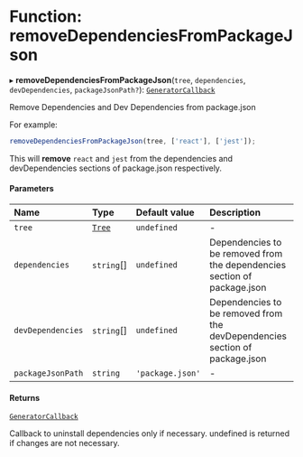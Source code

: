 # Function: removeDependenciesFromPackageJson

▸ **removeDependenciesFromPackageJson**(`tree`, `dependencies`, `devDependencies`, `packageJsonPath?`): [`GeneratorCallback`](/reference/core-api/devkit/documents/GeneratorCallback)

Remove Dependencies and Dev Dependencies from package.json

For example:

```typescript
removeDependenciesFromPackageJson(tree, ['react'], ['jest']);
```

This will **remove** `react` and `jest` from the dependencies and devDependencies sections of package.json respectively.

#### Parameters

| Name              | Type                                                | Default value    | Description                                                                 |
| :---------------- | :-------------------------------------------------- | :--------------- | :-------------------------------------------------------------------------- |
| `tree`            | [`Tree`](/reference/core-api/devkit/documents/Tree) | `undefined`      | -                                                                           |
| `dependencies`    | `string`[]                                          | `undefined`      | Dependencies to be removed from the dependencies section of package.json    |
| `devDependencies` | `string`[]                                          | `undefined`      | Dependencies to be removed from the devDependencies section of package.json |
| `packageJsonPath` | `string`                                            | `'package.json'` | -                                                                           |

#### Returns

[`GeneratorCallback`](/reference/core-api/devkit/documents/GeneratorCallback)

Callback to uninstall dependencies only if necessary. undefined is returned if changes are not necessary.
